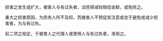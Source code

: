 损害之发生或扩大，被害人与有过失者，法院得减轻赔偿金额，或免除之。

重大之损害原因，为债务人所不及知，而被害人不预促其注意或怠于避免或减少损害者，为与有过失。

前二项之规定，于被害人之代理人或使用人与有过失者，准用之。
